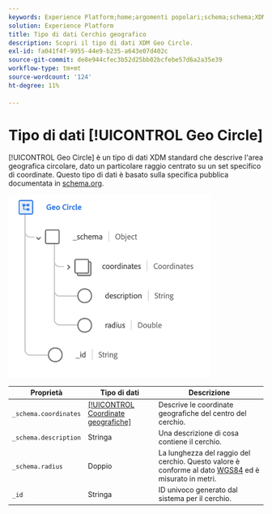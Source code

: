 ```yaml
---
keywords: Experience Platform;home;argomenti popolari;schema;schema;XDM;campi;schemi;schemi;geo;circle;datatype;data-type;data type;data type;
solution: Experience Platform
title: Tipo di dati Cerchio geografico
description: Scopri il tipo di dati XDM Geo Circle.
exl-id: fa041f4f-9955-44e9-b235-a643e07d402c
source-git-commit: de8e944cfec3b52d25bb02bcfebe57d6a2a35e39
workflow-type: tm+mt
source-wordcount: '124'
ht-degree: 11%

---
```


# Tipo di dati [!UICONTROL Geo Circle]

[!UICONTROL Geo Circle] è un tipo di dati XDM standard che descrive l&#39;area geografica circolare, dato un particolare raggio centrato su un set specifico di coordinate. Questo tipo di dati è basato sulla specifica pubblica documentata in [schema.org](https://schema.org/GeoCircle).

<img src="../images/data-types/geo-circle.png" width="400" /><br />

| Proprietà | Tipo di dati | Descrizione |
| --- | --- | --- |
| `_schema.coordinates` | [[!UICONTROL Coordinate geografiche]](./geo-coordinates.md) | Descrive le coordinate geografiche del centro del cerchio. |
| `_schema.description` | Stringa | Una descrizione di cosa contiene il cerchio. |
| `_schema.radius` | Doppio | La lunghezza del raggio del cerchio. Questo valore è conforme al dato [WGS84](https://gisgeography.com/wgs84-world-geodetic-system/) ed è misurato in metri. |
| `_id` | Stringa | ID univoco generato dal sistema per il cerchio. |
